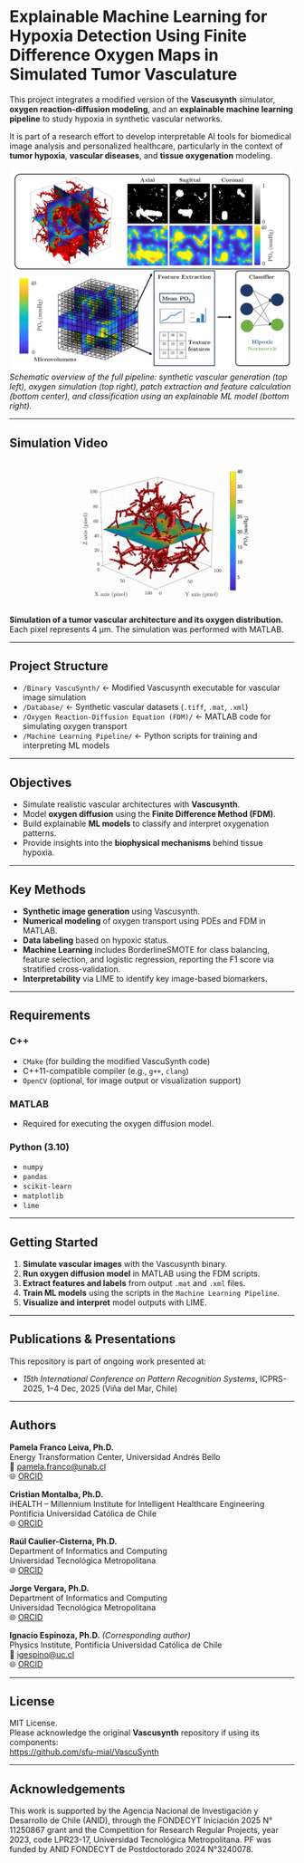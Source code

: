 # Explainable Machine Learning for Hypoxia Detection Using Finite Difference Oxygen Maps in Simulated Tumor Vasculature

This project integrates a modified version of the **Vascusynth** simulator, **oxygen reaction-diffusion modeling**, and an **explainable machine learning pipeline** to study hypoxia in synthetic vascular networks.

It is part of a research effort to develop interpretable AI tools for biomedical image analysis and personalized healthcare, particularly in the context of **tumor hypoxia**, **vascular diseases**, and **tissue oxygenation** modeling.

![Figure 1](https://raw.githubusercontent.com/pamelaFranco/explainable-hypoxia-detection/main/Figure_1.png)  
*Schematic overview of the full pipeline: synthetic vascular generation (top left), oxygen simulation (top right), patch extraction and feature calculation (bottom center), and classification using an explainable ML model (bottom right).*

---

## Simulation Video

[![Watch the simulation](./PO2_thumbnail.png)](https://github.com/pamelaFranco/explainable-hypoxia-detection/blob/main/PO2.mp4)

**Simulation of a tumor vascular architecture and its oxygen distribution.**  
Each pixel represents 4 µm. The simulation was performed with MATLAB.

---

## Project Structure

- `/Binary VascuSynth/` ← Modified Vascusynth executable for vascular image simulation  
- `/Database/` ← Synthetic vascular datasets (`.tiff`, `.mat`, `.xml`)  
- `/Oxygen Reaction-Diffusion Equation (FDM)/` ← MATLAB code for simulating oxygen transport  
- `/Machine Learning Pipeline/` ← Python scripts for training and interpreting ML models

---

## Objectives

- Simulate realistic vascular architectures with **Vascusynth**.
- Model **oxygen diffusion** using the **Finite Difference Method (FDM)**.
- Build explainable **ML models** to classify and interpret oxygenation patterns.
- Provide insights into the **biophysical mechanisms** behind tissue hypoxia.

---

## Key Methods

- **Synthetic image generation** using Vascusynth.
- **Numerical modeling** of oxygen transport using PDEs and FDM in MATLAB.
- **Data labeling** based on hypoxic status.
- **Machine Learning** includes BorderlineSMOTE for class balancing, feature selection, and logistic regression, reporting the F1 score via stratified cross-validation.
- **Interpretability** via LIME to identify key image-based biomarkers.

---

## Requirements

### C++
- `CMake` (for building the modified VascuSynth code)
- C++11-compatible compiler (e.g., `g++`, `clang`)
- `OpenCV` (optional, for image output or visualization support)

### MATLAB
- Required for executing the oxygen diffusion model.

### Python (3.10)
- `numpy`
- `pandas`
- `scikit-learn`
- `matplotlib`
- `lime`

---

## Getting Started

1. **Simulate vascular images** with the Vascusynth binary.
2. **Run oxygen diffusion model** in MATLAB using the FDM scripts.
3. **Extract features and labels** from output `.mat` and `.xml` files.
4. **Train ML models** using the scripts in the `Machine Learning Pipeline`.
5. **Visualize and interpret** model outputs with LIME.

---

## Publications & Presentations

This repository is part of ongoing work presented at:

- *15th International Conference on Pattern Recognition Systems*, ICPRS-2025, 1–4 Dec, 2025 (Viña del Mar, Chile)

---

## Authors

**Pamela Franco Leiva, Ph.D.**  
Energy Transformation Center, Universidad Andrés Bello  
📧 pamela.franco@unab.cl  
🌐 [ORCID](https://orcid.org/0000-0001-7629-3653)

**Cristian Montalba, Ph.D.**  
iHEALTH – Millennium Institute for Intelligent Healthcare Engineering  
Pontificia Universidad Católica de Chile  
🌐 [ORCID](https://orcid.org/0000-0003-3370-0233)

**Raúl Caulier-Cisterna, Ph.D.**  
Department of Informatics and Computing  
Universidad Tecnológica Metropolitana  
🌐 [ORCID](https://orcid.org/0000-0002-0125-485X)

**Jorge Vergara, Ph.D.**  
Department of Informatics and Computing  
Universidad Tecnológica Metropolitana  
🌐 [ORCID](https://orcid.org/0000-0001-6699-4181)

**Ignacio Espinoza, Ph.D.** *(Corresponding author)*  
Physics Institute, Pontificia Universidad Católica de Chile  
📧 igespino@uc.cl  
🌐 [ORCID](https://orcid.org/0000-0003-2400-4498)

---

## License

MIT License.  
Please acknowledge the original **Vascusynth** repository if using its components:  
https://github.com/sfu-mial/VascuSynth

---

## Acknowledgements

This work is supported by the Agencia Nacional de Investigación y Desarrollo de Chile (ANID), through the FONDECYT Iniciación 2025 N° 11250867 grant and the Competition for Research Regular Projects, year 2023, code LPR23-17, Universidad Tecnológica Metropolitana. PF was funded by ANID FONDECYT de Postdoctorado 2024 N°3240078.
